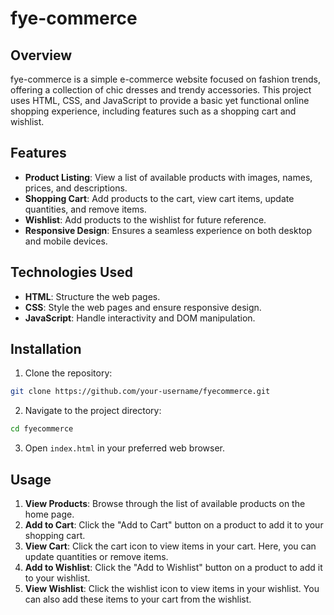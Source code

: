 # fye-commerce

## Overview

fye-commerce is a simple e-commerce website focused on fashion trends, offering a collection of chic dresses and trendy accessories. This project uses HTML, CSS, and JavaScript to provide a basic yet functional online shopping experience, including features such as a shopping cart and wishlist.

## Features

- **Product Listing**: View a list of available products with images, names, prices, and descriptions.
- **Shopping Cart**: Add products to the cart, view cart items, update quantities, and remove items.
- **Wishlist**: Add products to the wishlist for future reference.
- **Responsive Design**: Ensures a seamless experience on both desktop and mobile devices.

## Technologies Used

- **HTML**: Structure the web pages.
- **CSS**: Style the web pages and ensure responsive design.
- **JavaScript**: Handle interactivity and DOM manipulation.

## Installation

1. Clone the repository:

```sh
git clone https://github.com/your-username/fyecommerce.git
```

2. Navigate to the project directory:

```sh
cd fyecommerce
```

3. Open `index.html` in your preferred web browser.

## Usage

1. **View Products**: Browse through the list of available products on the home page.
2. **Add to Cart**: Click the "Add to Cart" button on a product to add it to your shopping cart.
3. **View Cart**: Click the cart icon to view items in your cart. Here, you can update quantities or remove items.
4. **Add to Wishlist**: Click the "Add to Wishlist" button on a product to add it to your wishlist.
5. **View Wishlist**: Click the wishlist icon to view items in your wishlist. You can also add these items to your cart from the wishlist.
